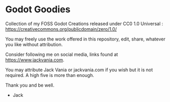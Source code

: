 # Godot Goodies
Collection of my FOSS Godot Creations released under CC0 1.0 Universal : https://creativecommons.org/publicdomain/zero/1.0/

You may freely use the work offered in this repository, edit, share, whatever you like without attribution.

Consider following me on social media, links found at https://www.jackvania.com.

You may attribute Jack Vania or jackvania.com if you wish but it is not required. A high five is more than enough.

Thank you and be well.

- Jack
